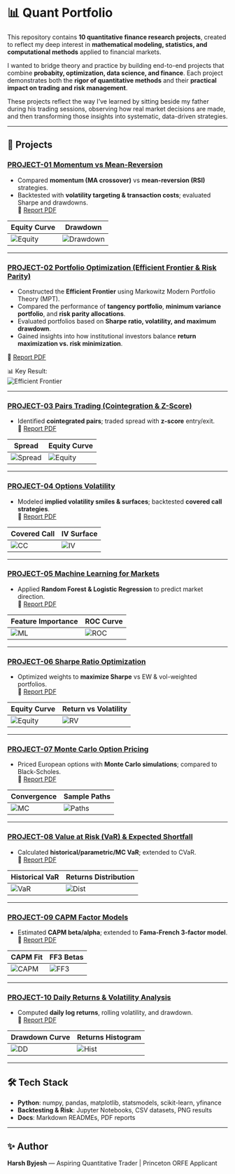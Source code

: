 # 📊 Quant Portfolio

This repository contains **10 quantitative finance research projects**, created to reflect my deep interest in **mathematical modeling, statistics, and computational methods** applied to financial markets.  

I wanted to bridge theory and practice by building end-to-end projects that combine **probabity, optimization, data science, and finance**. Each project demonstrates both the **rigor of quantitative methods** and their **practical impact on trading and risk management**.  

These projects reflect the way I’ve learned by sitting beside my father during his trading sessions, observing how real market decisions are made, and then transforming those insights into systematic, data-driven strategies.  

---

## 🔹 Projects

### [PROJECT-01 Momentum vs Mean-Reversion](./QUANT%20PORTFOLIO/PROJECT-01-Momentum%20vs%20Mean-Reversion)
- Compared **momentum (MA crossover)** vs **mean-reversion (RSI)** strategies.  
- Backtested with **volatility targeting & transaction costs**; evaluated Sharpe and drawdowns.  
📄 [Report PDF](./QUANT%20PORTFOLIO/PROJECT-01-Momentum%20vs%20Mean-Reversion/report.pdf)  

| Equity Curve | Drawdown |
|--------------|----------|
| ![Equity](./QUANT%20PORTFOLIO/PROJECT-01-Momentum%20vs%20Mean-Reversion/results/equity_curves.png) | ![Drawdown](./QUANT%20PORTFOLIO/PROJECT-01-Momentum%20vs%20Mean-Reversion/results/drawdown_momentum.png) |

---

### [PROJECT-02 Portfolio Optimization (Efficient Frontier & Risk Parity)](./QUANT%20PORTFOLIO/PROJECT-02-Portfolio%20Optimization%20with%20Efficient%20Frontier%20%26%20Risk%20Parity)
- Constructed the **Efficient Frontier** using Markowitz Modern Portfolio Theory (MPT).  
- Compared the performance of **tangency portfolio**, **minimum variance portfolio**, and **risk parity allocations**.  
- Evaluated portfolios based on **Sharpe ratio, volatility, and maximum drawdown**.  
- Gained insights into how institutional investors balance **return maximization vs. risk minimization**.  

📄 [Report PDF](./QUANT%20PORTFOLIO/PROJECT-02-Portfolio%20Optimization%20with%20Efficient%20Frontier%20%26%20Risk%20Parity/report%20-2.pdf)  

📊 Key Result:  
![Efficient Frontier](./QUANT%20PORTFOLIO/PROJECT-02-Portfolio%20Optimization%20with%20Efficient%20Frontier%20%26%20Risk%20Parity/results/efficient_frontier.png)

---

### [PROJECT-03 Pairs Trading (Cointegration & Z-Score)](./QUANT%20PORTFOLIO/PROJECT-03-Pairs%20Trading%20Cointegration%20%26%20Z-Score)
- Identified **cointegrated pairs**; traded spread with **z-score** entry/exit.  
📄 [Report PDF](./QUANT%20PORTFOLIO/PROJECT-03-Pairs%20Trading%20Cointegration%20%26%20Z-Score/report-3.pdf)  

| Spread | Equity Curve |
|--------|--------------|
| ![Spread](./QUANT%20PORTFOLIO/PROJECT-03-Pairs%20Trading%20Cointegration%20%26%20Z-Score/results/zscore.png) | ![Equity](./QUANT%20PORTFOLIO/PROJECT-03-Pairs%20Trading%20Cointegration%20%26%20Z-Score/results/equity_curve.png) |

---

### [PROJECT-04 Options Volatility](./QUANT%20PORTFOLIO/PROJECT-04-Options%20Volatility)
- Modeled **implied volatility smiles & surfaces**; backtested **covered call strategies**.  
📄 [Report PDF](./QUANT%20PORTFOLIO/PROJECT-04-Options%20Volatility/report-4.pdf)  

| Covered Call | IV Surface |
|--------------|------------|
| ![CC](./QUANT%20PORTFOLIO/PROJECT-04-Options%20Volatility/results/covered_call.png) | ![IV](./QUANT%20PORTFOLIO/PROJECT-04-Options%20Volatility/results/iv_surface.png) |

---

### [PROJECT-05 Machine Learning for Markets](./QUANT%20PORTFOLIO/PROJECT-05-ML%20for%20Markets)
- Applied **Random Forest & Logistic Regression** to predict market direction.  
📄 [Report PDF](./QUANT%20PORTFOLIO/PROJECT-05-ML%20for%20Markets/REPORT%20-5.pdf)  

| Feature Importance | ROC Curve |
|--------------------|-----------|
| ![ML](./QUANT%20PORTFOLIO/PROJECT-05-ML%20for%20Markets/results/equity_ml.png) | ![ROC](./QUANT%20PORTFOLIO/PROJECT-05-ML%20for%20Markets/results/roc_curve.png) |

---

### [PROJECT-06 Sharpe Ratio Optimization](./QUANT%20PORTFOLIO/PROJECT-06-Sharpe%20Ratio%20Optimization)
- Optimized weights to **maximize Sharpe** vs EW & vol-weighted portfolios.  
📄 [Report PDF](./QUANT%20PORTFOLIO/PROJECT-06-Sharpe%20Ratio%20Optimization/report.pdf)  

| Equity Curve | Return vs Volatility |
|--------------|-----------------------|
| ![Equity](./QUANT%20PORTFOLIO/PROJECT-06-Sharpe%20Ratio%20Optimization/results/equity_curve.png) | ![RV](./QUANT%20PORTFOLIO/PROJECT-06-Sharpe%20Ratio%20Optimization/results/return_vs_vol.png) |

---

### [PROJECT-07 Monte Carlo Option Pricing](./QUANT%20PORTFOLIO/PROJECT-07-Monte%20Carlo%20Option%20Pricing)
- Priced European options with **Monte Carlo simulations**; compared to Black-Scholes.  
📄 [Report PDF](./QUANT%20PORTFOLIO/PROJECT-07-Monte%20Carlo%20Option%20Pricing/report.pdf)  

| Convergence | Sample Paths |
|-------------|--------------|
| ![MC](./QUANT%20PORTFOLIO/PROJECT-07-Monte%20Carlo%20Option%20Pricing/results/mc_convergence.png) | ![Paths](./QUANT%20PORTFOLIO/PROJECT-07-Monte%20Carlo%20Option%20Pricing/results/sample_paths.png) |

---

### [PROJECT-08 Value at Risk (VaR) & Expected Shortfall](./QUANT%20PORTFOLIO/PROJECT-08-Value%20at%20Risk%20%26%20Expected%20Shortfall)
- Calculated **historical/parametric/MC VaR**; extended to CVaR.  
📄 [Report PDF](./QUANT%20PORTFOLIO/PROJECT-08-Value%20at%20Risk%20%26%20Expected%20Shortfall/report.pdf)  

| Historical VaR | Returns Distribution |
|----------------|-----------------------|
| ![VaR](./QUANT%20PORTFOLIO/PROJECT-08-Value%20at%20Risk%20%26%20Expected%20Shortfall/results/historical_var.png) | ![Dist](./QUANT%20PORTFOLIO/PROJECT-08-Value%20at%20Risk%20%26%20Expected%20Shortfall/results/returns_distribution.png) |

---

### [PROJECT-09 CAPM Factor Models](./QUANT%20PORTFOLIO/PROJECT-09-CAPM%20Factor%20Models)
- Estimated **CAPM beta/alpha**; extended to **Fama-French 3-factor model**.  
📄 [Report PDF](./QUANT%20PORTFOLIO/PROJECT-09-CAPM%20Factor%20Models/report.pdf)  

| CAPM Fit | FF3 Betas |
|----------|-----------|
| ![CAPM](./QUANT%20PORTFOLIO/PROJECT-09-CAPM%20Factor%20Models/results/capm_scatter_fit.png) | ![FF3](./QUANT%20PORTFOLIO/PROJECT-09-CAPM%20Factor%20Models/results/ff3_betas.png) |

---

### [PROJECT-10 Daily Returns & Volatility Analysis](./QUANT%20PORTFOLIO/PROJECT-10-Daily%20Returns%20%26%20Volatility)
- Computed **daily log returns**, rolling volatility, and drawdown.  
📄 [Report PDF](./QUANT%20PORTFOLIO/PROJECT-10-Daily%20Returns%20%26%20Volatility/report.pdf)  

| Drawdown Curve | Returns Histogram |
|----------------|-------------------|
| ![DD](./QUANT%20PORTFOLIO/PROJECT-10-Daily%20Returns%20%26%20Volatility/results/drawdown_curve.png) | ![Hist](./QUANT%20PORTFOLIO/PROJECT-10-Daily%20Returns%20%26%20Volatility/results/returns_histogram.png) |

---

## 🛠️ Tech Stack
- **Python**: numpy, pandas, matplotlib, statsmodels, scikit-learn, yfinance  
- **Backtesting & Risk**: Jupyter Notebooks, CSV datasets, PNG results  
- **Docs**: Markdown READMEs, PDF reports  

---

## ✨ Author
**Harsh Byjesh** — Aspiring Quantitative Trader | Princeton ORFE Applicant
